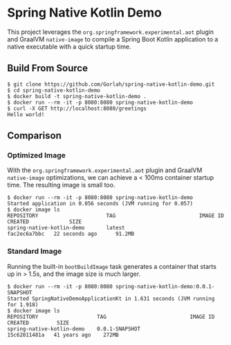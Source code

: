 # Spring Native Kotlin Demo

This project leverages the `org.springframework.experimental.aot` plugin and GraalVM `native-image` to compile a Spring Boot Kotlin application to a native executable with a quick startup time.

## Build From Source

```shell
$ git clone https://github.com/Gorlah/spring-native-kotlin-demo.git
$ cd spring-native-kotlin-demo
$ docker build -t spring-native-kotlin-demo .
$ docker run --rm -it -p 8080:8080 spring-native-kotlin-demo
$ curl -X GET http://localhost:8080/greetings
Hello world!
```

## Comparison

### Optimized Image

With the `org.springframework.experimental.aot` plugin and GraalVM `native-image` optimizations, we can achieve a < 100ms container startup time. The resulting image is small too.
```shell
$ docker run --rm -it -p 8080:8080 spring-native-kotlin-demo
Started application in 0.056 seconds (JVM running for 0.057)
$ docker image ls
REPOSITORY                      TAG                           IMAGE ID       CREATED             SIZE
spring-native-kotlin-demo       latest                        fac2ec6a7bbc   22 seconds ago      91.2MB
```

### Standard Image

Running the built-in `bootBuildImage` task generates a container that starts up in > 1.5s, and the image size is much larger.
```shell
$ docker run --rm -it -p 8080:8080 spring-native-kotlin-demo:0.0.1-SNAPSHOT
Started SpringNativeDemoApplicationKt in 1.631 seconds (JVM running for 1.918)
$ docker image ls
REPOSITORY                   TAG                           IMAGE ID       CREATED         SIZE
spring-native-kotlin-demo    0.0.1-SNAPSHOT                15c62011481a   41 years ago    272MB
```
